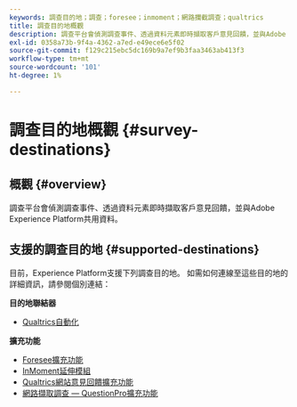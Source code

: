 ```yaml
---
keywords: 調查目的地；調查；foresee；inmoment；網路攔截調查；qualtrics
title: 調查目的地概觀
description: 調查平台會偵測調查事件、透過資料元素即時擷取客戶意見回饋，並與Adobe Experience Platform共用資料。
exl-id: 0358a73b-9f4a-4362-a7ed-e49ece6e5f02
source-git-commit: f129c215ebc5dc169b9a7ef9b3faa3463ab413f3
workflow-type: tm+mt
source-wordcount: '101'
ht-degree: 1%

---
```


# 調查目的地概觀 {#survey-destinations}

## 概觀 {#overview}

調查平台會偵測調查事件、透過資料元素即時擷取客戶意見回饋，並與Adobe Experience Platform共用資料。

## 支援的調查目的地 {#supported-destinations}

目前，Experience Platform支援下列調查目的地。 如需如何連線至這些目的地的詳細資訊，請參閱個別連結：

**目的地聯結器**

* [Qualtrics自動化](./qualtrics-automations.md)

**擴充功能**

* [Foresee擴充功能](./foresee.md)
* [InMoment延伸模組](./inmoment.md)
* [Qualtrics網站意見回饋擴充功能](./qualtrics.md)
* [網路擷取調查 — QuestionPro擴充功能](./web-intercept-surveys.md)
